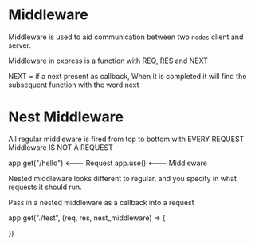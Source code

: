# Middleware

Middleware is used to aid communication between two `nodes` client and server.

Middleware in express is a function with REQ, RES and NEXT

NEXT = if a next present as callback, When it is completed it will find the subsequent function with the word next

# Nest Middleware

All regular middleware is fired from top to bottom with EVERY REQUEST
Middleware IS NOT A REQUEST

app.get("/hello") <--- Request
app.use()         <--- Middleware

Nested middleware looks different to regular, and you specify in what requests it should run.

Pass in a nested middleware as a callback into a request

app.get("./test", (req, res, nest_middleware) => {

})